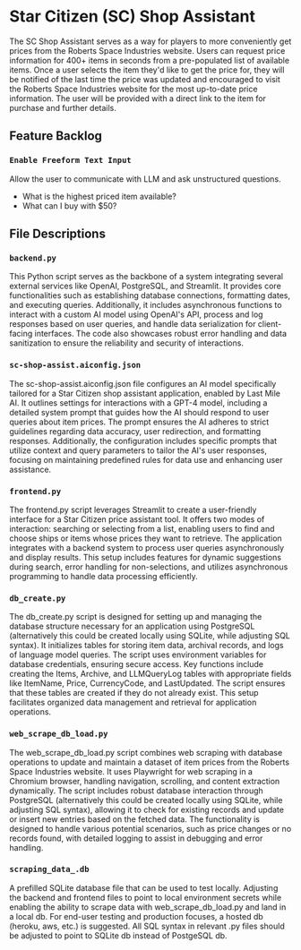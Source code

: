 # Star Citizen (SC) Shop Assistant

The SC Shop Assistant serves as a way for players to more conveniently get prices from the Roberts Space Industries website. Users can request price information for 400+ items in seconds from a pre-populated list of available items. Once a user selects the item they'd like to get the price for, they will be notified of the last time the price was updated and encouraged to visit the Roberts Space Industries website for the most up-to-date price information. The user will be provided with a direct link to the item for purchase and further details.

## Feature Backlog

### `Enable Freeform Text Input`

Allow the user to communicate with LLM and ask unstructured questions.
- What is the highest priced item available? 
- What can I buy with $50? 

## File Descriptions

### `backend.py`

This Python script serves as the backbone of a system integrating several external services like OpenAI, PostgreSQL, and Streamlit. It provides core functionalities such as establishing database connections, formatting dates, and executing queries. Additionally, it includes asynchronous functions to interact with a custom AI model using OpenAI's API, process and log responses based on user queries, and handle data serialization for client-facing interfaces. The code also showcases robust error handling and data sanitization to ensure the reliability and security of interactions.

### `sc-shop-assist.aiconfig.json`

The sc-shop-assist.aiconfig.json file configures an AI model specifically tailored for a Star Citizen shop assistant application, enabled by Last Mile AI. It outlines settings for interactions with a GPT-4 model, including a detailed system prompt that guides how the AI should respond to user queries about item prices. The prompt ensures the AI adheres to strict guidelines regarding data accuracy, user redirection, and formatting responses. Additionally, the configuration includes specific prompts that utilize context and query parameters to tailor the AI's user responses, focusing on maintaining predefined rules for data use and enhancing user assistance. 

### `frontend.py`

The frontend.py script leverages Streamlit to create a user-friendly interface for a Star Citizen price assistant tool. It offers two modes of interaction: searching or selecting from a list, enabling users to find and choose ships or items whose prices they want to retrieve. The application integrates with a backend system to process user queries asynchronously and display results. This setup includes features for dynamic suggestions during search, error handling for non-selections, and utilizes asynchronous programming to handle data processing efficiently.

### `db_create.py`

The db_create.py script is designed for setting up and managing the database structure necessary for an application using PostgreSQL (alternatively this could be created locally using SQLite, while adjusting SQL syntax). It initializes tables for storing item data, archival records, and logs of language model queries. The script uses environment variables for database credentials, ensuring secure access. Key functions include creating the Items, Archive, and LLMQueryLog tables with appropriate fields like ItemName, Price, CurrencyCode, and LastUpdated. The script ensures that these tables are created if they do not already exist. This setup facilitates organized data management and retrieval for application operations.

### `web_scrape_db_load.py`

The web_scrape_db_load.py script combines web scraping with database operations to update and maintain a dataset of item prices from the Roberts Space Industries website. It uses Playwright for web scraping in a Chromium browser, handling navigation, scrolling, and content extraction dynamically. The script includes robust database interaction through PostgreSQL (alternatively this could be created locally using SQLite, while adjusting SQL syntax), allowing it to check for existing records and update or insert new entries based on the fetched data. The functionality is designed to handle various potential scenarios, such as price changes or no records found, with detailed logging to assist in debugging and error handling.

### `scraping_data_.db`

A prefilled SQLite database file that can be used to test locally. Adjusting the backend and frontend files to point to local environment secrets while enabling the ability to scrape data with web_scrape_db_load.py and land in a local db. For end-user testing and production focuses, a hosted db (heroku, aws, etc.) is suggested. All SQL syntax in relevant .py files should be adjusted to point to SQLite db instead of PostgeSQL db.
